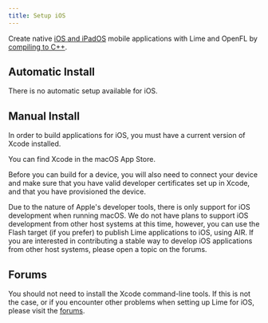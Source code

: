 ```yaml
---
title: Setup iOS
---
```


Create native [iOS and iPadOS](https://developer.apple.com/ios/) mobile applications with Lime and OpenFL by [compiling to C++](https://haxe.org/manual/target-cpp-getting-started.html).

## Automatic Install

There is no automatic setup available for iOS.

## Manual Install

In order to build applications for iOS, you must have a current version of Xcode installed.

You can find Xcode in the macOS App Store.

Before you can build for a device, you will also need to connect your device and make sure that you have valid developer certificates set up in Xcode, and that you have provisioned the device.

Due to the nature of Apple's developer tools, there is only support for iOS development when running macOS. We do not have plans to support iOS development from other host systems at this time, however, you can use the Flash target (if you prefer) to publish Lime applications to iOS, using AIR. If you are interested in contributing a stable way to develop iOS applications from other host systems, please open a topic on the forums.

## Forums

You should not need to install the Xcode command-line tools. If this is not the case, or if you encounter other problems when setting up Lime for iOS, please visit the [forums](http://community.openfl.org/c/help).
